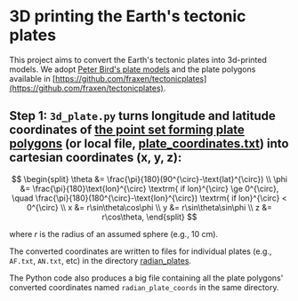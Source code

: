 # 3D printing the Earth's tectonic plates

This project aims to convert the Earth's tectonic plates into 3d-printed models. We adopt [Peter Bird's plate models](https://doi.org/10.1029/2001GC000252) and the plate polygons available in [https://github.com/fraxen/tectonicplates](https://github.com/fraxen/tectonicplates).

## Step 1: `3d_plate.py` turns longitude and latitude coordinates of [the point set forming plate polygons](https://github.com/fraxen/tectonicplates/blob/master/original/PB2002_plates.dig.txt) (or local file, [plate_coordinates.txt](https://github.com/481772/3d_plates/blob/main/plate_coordinates.txt))  into cartesian coordinates (x, y, z):

$$
\begin{split}
\theta &= \frac{\pi}{180}(90^{\circ}-\text{lat}^{\circ}) \\
\phi   &= \frac{\pi}{180}\text{lon}^{\circ} \textrm{ if lon}^{\circ} \ge 0^{\circ}, \quad \frac{\pi}{180}(180^{\circ}-\text{lon}^{\circ}) \textrm{ if lon}^{\circ} < 0^{\circ} \\
x &= r\sin\theta\cos\phi \\
y &= r\sin\theta\sin\phi \\
z &= r\cos\theta,
\end{split}
$$

where $r$ is the radius of an assumed sphere (e.g., 10 cm).

The converted coordinates are written to files for individual plates (e.g., `AF.txt`, `AN.txt`, etc) in the directory [radian_plates](https://github.com/481772/3d_plates/tree/main/radian_plates). 

The Python code also produces a big file containing all the plate polygons' converted coordinates named `radian_plate_coords` in the same directory.
